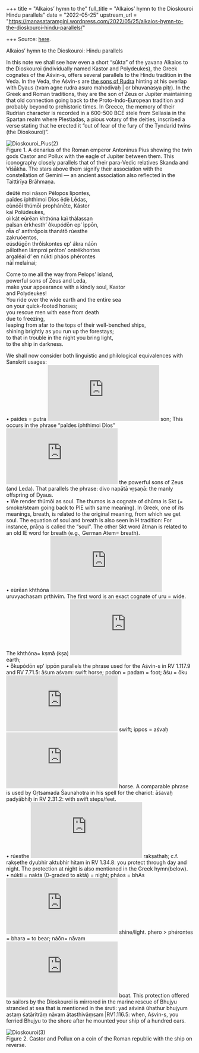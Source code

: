 +++
title = "Alkaios’ hymn to the"
full_title = "Alkaios’ hymn to the Dioskouroi Hindu parallels"
date = "2022-05-25"
upstream_url = "https://manasataramgini.wordpress.com/2022/05/25/alkaios-hymn-to-the-dioskouroi-hindu-parallels/"

+++
Source: [here](https://manasataramgini.wordpress.com/2022/05/25/alkaios-hymn-to-the-dioskouroi-hindu-parallels/).

Alkaios’ hymn to the Dioskouroi: Hindu parallels

In this note we shall see how even a short “sūkta” of the yavana Alkaios to the Dioskouroi (individually named Kastor and Polydeukes), the Greek cognates of the Aśvin-s, offers several parallels to the Hindu tradition in the Veda. In the Veda, the Aśvin-s are [the sons of Rudra](https://manasataramgini.wordpress.com/2020/01/12/the-asvin-s-and-rudra/) hinting at his overlap with Dyaus (tvam agne rudra asuro mahodivaḥ \| or bhuvanasya pitṛ). In the Greek and Roman traditions, they are the son of Zeus or Jupiter maintaining that old connection going back to the Proto-Indo-European tradition and probably beyond to prehistoric times. In Greece, the memory of their Rudrian character is recorded in a 600-500 BCE stele from Sellasia in the Spartan realm where Plestiadas, a pious votary of the deities, inscribed a verse stating that he erected it “out of fear of the fury of the Tyndarid twins (the Dioskouroi)”.

![Dioskouroi_Pius(2)](https://manasataramgini.files.wordpress.com/2022/05/dioskouroi_pius2.jpg?w=640)  
Figure 1. A denarius of the Roman emperor Antoninus Pius showing the twin gods Castor and Pollux with the eagle of Jupiter between them. This iconography closely parallels that of their para-Vedic relatives Skanda and Viśākha. The stars above them signify their association with the constellation of Gemini — an ancient association also reflected in the Taittirīya Brāhmaṇa.

deũté moi nãson Pélopos lípontes,  
paĩdes íphthimoi Díos ēdè Lḗdas,  
eùnóōi thúmōi prophánēte, Kástor  
kaì Polúdeukes,  
oì kát eùrēan khthóna kaì thálassan  
paĩsan èrkhesth’ ṑkupódōn ep’ ìppōn,  
rē̃a d’ anthrṓpois thanátō rúesthe  
zakruóentos,  
eúsdúgōn thrṓiskontes ep’ ákra náōn  
pḗlothen lámproi próton’ ontrékhontes  
argaléai d’ en núkti pháos phérontes  
nãï melaínai;

Come to me all the way from Pelops’ island,  
powerful sons of Zeus and Leda,  
make your appearance with a kindly soul, Kastor  
and Polydeukes!  
You ride over the wide earth and the entire sea  
on your quick-footed horses;  
you rescue men with ease from death  
due to freezing,  
leaping from afar to the tops of their well-benched ships,  
shining brightly as you run up the forestays;  
to that in trouble in the night you bring light,  
to the ship in darkness.

We shall now consider both linguistic and philological equivalences with Sanskrit usages:  
• paĩdes = putra ![\\to](https://s0.wp.com/latex.php?latex=%5Cto&bg=ffffff&fg=333333&s=0&c=20201002) son; This occurs in the phrase “paĩdes íphthimoi Díos” ![\\to](https://s0.wp.com/latex.php?latex=%5Cto&bg=ffffff&fg=333333&s=0&c=20201002) the powerful sons of Zeus (and Leda). That parallels the phrase: divo napātā vṛṣaṇā: the manly offspring of Dyaus.  
• We render thúmōi as soul. The thumos is a cognate of dhūma is Skt (= smoke/steam going back to PIE with same meaning). In Greek, one of its meanings, breath, is related to the original meaning, from which we get soul. The equation of soul and breath is also seen in H tradition: For instance, prāṇa is called the “soul”. The other Skt word ātman is related to an old IE word for breath (e.g., German Atem= breath).  
• eùrēan khthóna ![\\approx](https://s0.wp.com/latex.php?latex=%5Capprox&bg=ffffff&fg=333333&s=0&c=20201002) uruvyachasam pṛthivīm. The first word is an exact cognate of uru = wide. The khthóna= kṣmā (kṣa) ![\\to](https://s0.wp.com/latex.php?latex=%5Cto&bg=ffffff&fg=333333&s=0&c=20201002) earth;  
• ṑkupódōn ep’ ìppōn parallels the phrase used for the Aśvin-s in RV 1.117.9 and RV 7.71.5: āśum aśvam: swift horse; podon = padam = foot; āśu = ōku ![\\to](https://s0.wp.com/latex.php?latex=%5Cto&bg=ffffff&fg=333333&s=0&c=20201002) swift; ippos = aśvaḥ ![\\to](https://s0.wp.com/latex.php?latex=%5Cto&bg=ffffff&fg=333333&s=0&c=20201002) horse. A comparable phrase is used by Gṛtsamada Śaunahotra in his spell for the chariot: āśavaḥ padyābhiḥ in RV 2.31.2: with swift steps/feet.  
• rúesthe ![\\approx](https://s0.wp.com/latex.php?latex=%5Capprox&bg=ffffff&fg=333333&s=0&c=20201002) rakṣathaḥ; c.f. rakṣethe dyubhir aktubhir hitam in RV 1.34.8: you protect through day and night. The protection at night is also mentioned in the Greek hymn(below).  
• núkti = nakta (0-graded to aktā) = night; pháos = bhAs ![\\to](https://s0.wp.com/latex.php?latex=%5Cto&bg=ffffff&fg=333333&s=0&c=20201002) shine/light. phero \> phérontes = bhara = to bear; náōn= nāvam ![\\to](https://s0.wp.com/latex.php?latex=%5Cto&bg=ffffff&fg=333333&s=0&c=20201002) boat. This protection offered to sailors by the Dioskouroi is mirrored in the marine rescue of Bhujyu stranded at sea that is mentioned in the śruti: yad aśvinā ūhathur bhujyum astaṃ śatāritrāṃ nāvam ātasthivāṃsam \|RV1.116.5: when, Aśvin-s, you ferried Bhujyu to the shore after he mounted your ship of a hundred oars.

![Dioskouroi(3)](https://manasataramgini.files.wordpress.com/2022/05/dioskouroi3.jpg?w=640)  
Figure 2. Castor and Pollux on a coin of the Roman republic with the ship on reverse.
